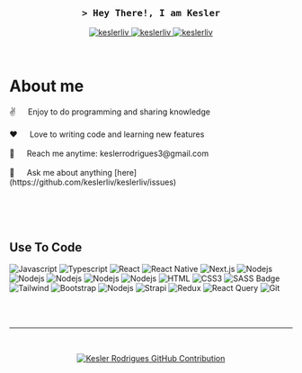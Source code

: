 <!-- Intro  -->
<h3 align="center">
        <samp>&gt; Hey There!, I am Kesler</samp>
</h3>

<p align="center">
 <a href="https://keslerrodrigues.com.br/" target="_blank">
  <img src="https://img.shields.io/badge/Website-DC143C?style=for-the-badge&logo=medium&logoColor=white" alt="keslerliv" />
 </a>
 <a href="https://www.linkedin.com/in/kesler-rodrigues-a026511b3/" target="_blank">
  <img src="https://img.shields.io/badge/LinkedIn-0077B5?style=for-the-badge&logo=linkedin&logoColor=white" alt="keslerliv"/>
 </a>
 <a href="https://www.instagram.com/keslerliv/" target="_blank">
  <img src="https://img.shields.io/badge/Instagram-fe4164?style=for-the-badge&logo=instagram&logoColor=white" alt="keslerliv" />
 </a> 
</p>
<br />

<!-- About Section -->
 # About me
 
<p>  
 ✌️ &emsp; Enjoy to do programming and sharing knowledge <br/><br/>
 ❤️ &emsp; Love to writing code and learning new features<br/><br/>
 📧 &emsp; Reach me anytime: keslerrodrigues3@gmail.com<br/><br/>
 💬 &emsp; Ask me about anything [here](https://github.com/keslerliv/keslerliv/issues)
</p>

<br/>
<br/>
<br/>

## Use To Code

![Javascript](https://img.shields.io/badge/Javascript-F0DB4F?style=for-the-badge&labelColor=black&logo=javascript&logoColor=F0DB4F)
![Typescript](https://img.shields.io/badge/Typescript-007acc?style=for-the-badge&labelColor=black&logo=typescript&logoColor=007acc)
![React](https://img.shields.io/badge/-React-61DBFB?style=for-the-badge&labelColor=black&logo=react&logoColor=61DBFB)
![React Native](https://img.shields.io/badge/React_Native-20232A?style=for-the-badge&logo=react&logoColor=61DAFB)
![Next.js](https://img.shields.io/badge/next.js-000000?style=for-the-badge&logo=nextdotjs&logoColor=white)
![Nodejs](https://img.shields.io/badge/Nodejs-3C873A?style=for-the-badge&labelColor=black&logo=node.js&logoColor=3C873A)
![Nodejs](https://img.shields.io/badge/Python-4382B4?style=for-the-badge&labelColor=black&logo=python&logoColor=FFE873)
![Nodejs](https://img.shields.io/badge/Golang-70C8D6?style=for-the-badge&labelColor=black&logo=go&logoColor=70C8D6)
![Nodejs](https://img.shields.io/badge/Django-092D1F?style=for-the-badge&labelColor=092D1F&logo=django&logoColor=white)
![Nodejs](https://img.shields.io/badge/Nest-js-D9224C?style=for-the-badge&labelColor=black&logo=nestjs&logoColor=D9224C)
![HTML](https://img.shields.io/badge/HTML5-E34F26?style=for-the-badge&logo=html5&logoColor=white)
![CSS3](https://img.shields.io/badge/CSS3-1572B6?style=for-the-badge&logo=css3&logoColor=white)
![SASS Badge](https://img.shields.io/badge/Sass-CC6699?style=for-the-badge&logo=sass&logoColor=white)
![Tailwind](https://img.shields.io/badge/Tailwind_CSS-092749?style=for-the-badge&logo=tailwindcss&logoColor=06B6D4&labelColor=000000)
![Bootstrap](https://img.shields.io/badge/Bootstrap-563D7C?style=for-the-badge&logo=bootstrap&logoColor=white)
![Nodejs](https://img.shields.io/badge/Wordpress-007095?style=for-the-badge&labelColor=black&logo=wordpress&logoColor=white)
![Strapi](https://img.shields.io/badge/strapi-2E7EEA?style=for-the-badge&logo=strapi&logoColor=white)
![Redux](https://img.shields.io/badge/Redux-593D88?style=for-the-badge&logo=redux&logoColor=white)
![React Query](https://img.shields.io/badge/-React_Query-FF4154?style=for-the-badge&logo=react%20query&logoColor=white)
![Git](https://img.shields.io/badge/Git-F05032?style=for-the-badge&logo=git&logoColor=white)

<br/>

<br/>
<hr/>
<br/>

<p align="center">
  <a href="https://github.com/keslerliv">
    <img src="https://github-profile-summary-cards.vercel.app/api/cards/profile-details?username=keslerliv&theme=radical" alt="Kesler Rodrigues GitHub Contribution"/>
  </a>
</p>
